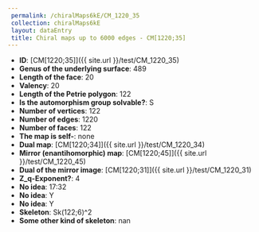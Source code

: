 ```yaml
--- 
 permalink: /chiralMaps6kE/CM_1220_35 
 collection: chiralMaps6kE
 layout: dataEntry
 title: Chiral maps up to 6000 edges - CM[1220;35]
---
```


- **ID**: [CM[1220;35]]({{ site.url }}/test/CM_1220_35)
- **Genus of the underlying surface**: 489
- **Length of the face**: 20
- **Valency**: 20
- **Length of the Petrie polygon**: 122
- **Is the automorphism group solvable?**: S
- **Number of vertices**: 122
- **Number of edges**: 1220
- **Number of faces**: 122
- **The map is self-**: none
- **Dual map**: [CM[1220;34]]({{ site.url }}/test/CM_1220_34)
- **Mirror (enantihomorphic) map**: [CM[1220;45]]({{ site.url }}/test/CM_1220_45)
- **Dual of the mirror image**: [CM[1220;31]]({{ site.url }}/test/CM_1220_31)
- **Z_q-Exponent?**: 4
- **No idea**:  17:32
- **No idea**: Y
- **No idea**: Y
- **Skeleton**: Sk(122;6)^2
- **Some other kind of skeleton**: nan
